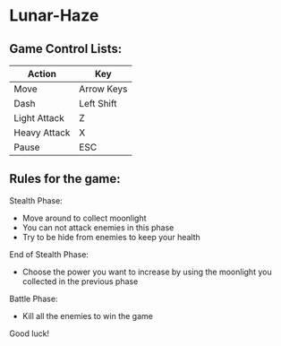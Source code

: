 # Lunar-Haze
## Game Control Lists:
| Action                              | Key |
|-------------------------------------| ---- | 
| Move                             |        Arrow Keys       |
| Dash                                |          Left Shift |
| Light Attack                              |           Z |
| Heavy Attack                              |           X |
| Pause                               |            ESC |

## Rules for the game:

Stealth Phase:
- Move around to collect moonlight
- You can not attack enemies in this phase
- Try to be hide from enemies to keep your health

End of Stealth Phase:
- Choose the power you want to increase by using the moonlight you collected in the previous phase

Battle Phase:
- Kill all the enemies to win the game

Good luck!



